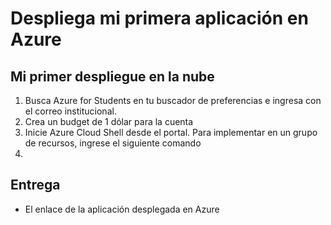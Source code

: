 # Despliega mi primera aplicación en Azure

## Mi primer despliegue en la nube

1) Busca Azure for Students en tu buscador de preferencias e ingresa con el correo institucional.
2) Crea un budget de 1 dólar para la cuenta
3) Inicie Azure Cloud Shell desde el portal. Para implementar en un grupo de recursos, ingrese el siguiente comando
4) 

## Entrega
- El enlace de la aplicación desplegada en Azure


